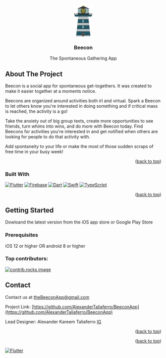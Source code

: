 <!-- Improved compatibility of back to top link: See: https://github.com/othneildrew/Best-README-Template/pull/73 -->
<a id="readme-top"></a>



<!-- PROJECT LOGO -->
<br />
<div align="center">
  <a href="https://github.com/AlexanderTaliaferro/BeeconApp">
    <img src="images/BeeconFull.png" alt="Logo"  height="100">
  </a>

<h3 align="center">Beecon</h3>

  <p align="center">
    The Spontaneous Gathering App
    <br />
   
  </p>
</div>


<!-- ABOUT THE PROJECT -->
## About The Project


 Beecon is a social app for spontaneous get-togethers. It was created to make it easier together at a moments notice.

Beecons are organized around activities both irl and virtual. Spark a Beecon to let others know you're interested in doing something and if critical mass is reached, the activity is a go! 

Take the anxiety out of big group texts, create more opportunities to see friends, turn whims into wins, and do more with Beecon today. Find Beecons for activities you're interested in and get notified when others are looking for people to do that activity with. 

Add spontaneity to your life or make the most of those sudden scraps of free time in your busy week! 



<p align="right">(<a href="#readme-top">back to top</a>)</p>



### Built With

[![Flutter](https://img.shields.io/badge/Flutter-02569B?logo=flutter&logoColor=fff)](#)
 [![Firebase](https://img.shields.io/badge/Firebase-039BE5?logo=Firebase&logoColor=white)](#) 
 [![Dart](https://img.shields.io/badge/Dart-%230175C2.svg?logo=dart&logoColor=white)](#)
 [![Swift](https://img.shields.io/badge/Swift-F54A2A?logo=swift&logoColor=white)](#)
 [![TypeScript](https://img.shields.io/badge/TypeScript-3178C6?logo=typescript&logoColor=fff)](#)

<p align="right">(<a href="#readme-top">back to top</a>)</p>



<!-- GETTING STARTED -->
## Getting Started

Dowloand the latest version from the iOS app store or Google Play Store


### Prerequisites
iOS 12 or higher   OR   android 8 or higher



### Top contributors:

<a href="https://github.com/AlexanderTaliaferro/BeeconApp/graphs/contributors">
  <img src="https://contrib.rocks/image?repo=AlexanderTaliaferro/BeeconApp" alt="contrib.rocks image" />
</a>



<!-- CONTACT -->
## Contact

Contact us at theBeeconApp@gmail.com

Project Link: [https://github.com/AlexanderTaliaferro/BeeconApp](https://github.com/AlexanderTaliaferro/BeeconApp)

Lead Designer: Alexander Kareem Taliaferro   [IG](https://www.instagram.com/kareemLeferro)

<p align="right">(<a href="#readme-top">back to top</a>)</p>


<p align="right">(<a href="#readme-top">back to top</a>)</p>



<!-- MARKDOWN LINKS & IMAGES -->
<!-- https://www.markdownguide.org/basic-syntax/#reference-style-links -->
[contributors-shield]: https://img.shields.io/github/contributors/AlexanderTaliaferro/BeeconApp.svg?style=for-the-badge
[contributors-url]: https://github.com/AlexanderTaliaferro/BeeconApp/graphs/contributors
[forks-shield]: https://img.shields.io/github/forks/AlexanderTaliaferro/BeeconApp.svg?style=for-the-badge
[forks-url]: https://github.com/AlexanderTaliaferro/BeeconApp/network/members
[stars-shield]: https://img.shields.io/github/stars/AlexanderTaliaferro/BeeconApp.svg?style=for-the-badge
[stars-url]: https://github.com/AlexanderTaliaferro/BeeconApp/stargazers
[issues-shield]: https://img.shields.io/github/issues/AlexanderTaliaferro/BeeconApp.svg?style=for-the-badge
[issues-url]: https://github.com/AlexanderTaliaferro/BeeconApp/issues
[license-shield]: https://img.shields.io/github/license/AlexanderTaliaferro/BeeconApp.svg?style=for-the-badge
[license-url]: https://github.com/AlexanderTaliaferro/BeeconApp/blob/master/LICENSE.txt
[linkedin-shield]: https://img.shields.io/badge/-LinkedIn-black.svg?style=for-the-badge&logo=linkedin&colorB=555
[linkedin-url]: https://linkedin.com/in/linkedin_username
[product-screenshot]: images/screenshot.png
[Next.js]: https://img.shields.io/badge/next.js-000000?style=for-the-badge&logo=nextdotjs&logoColor=white
[Next-url]: https://nextjs.org/
[React.js]: https://img.shields.io/badge/React-20232A?style=for-the-badge&logo=react&logoColor=61DAFB
[React-url]: https://reactjs.org/
[Vue.js]: https://img.shields.io/badge/Vue.js-35495E?style=for-the-badge&logo=vuedotjs&logoColor=4FC08D
[Vue-url]: https://vuejs.org/
[Angular.io]: https://img.shields.io/badge/Angular-DD0031?style=for-the-badge&logo=angular&logoColor=white
[Angular-url]: https://angular.io/
[Svelte.dev]: https://img.shields.io/badge/Svelte-4A4A55?style=for-the-badge&logo=svelte&logoColor=FF3E00
[Svelte-url]: https://svelte.dev/
[Laravel.com]: https://img.shields.io/badge/Laravel-FF2D20?style=for-the-badge&logo=laravel&logoColor=white
[Laravel-url]: https://laravel.com
[Bootstrap.com]: https://img.shields.io/badge/Bootstrap-563D7C?style=for-the-badge&logo=bootstrap&logoColor=white
[Bootstrap-url]: https://getbootstrap.com
[JQuery.com]: https://img.shields.io/badge/jQuery-0769AD?style=for-the-badge&logo=jquery&logoColor=white
[JQuery-url]: https://jquery.com 
[![Flutter](https://img.shields.io/badge/Flutter-02569B?logo=flutter&logoColor=fff)](#)
